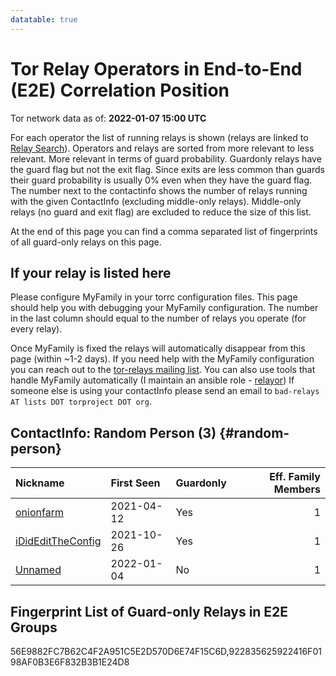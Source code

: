 ```yaml
---
datatable: true
---
```



# Tor Relay Operators in End-to-End (E2E) Correlation Position

Tor network data as of: **2022-01-07 15:00 UTC**

For each operator the list of running relays is shown (relays are linked to [Relay Search](https://metrics.torproject.org/rs.html)).
Operators and relays are sorted from more relevant to less relevant. More relevant in terms of guard probability.
Guardonly relays have the guard flag but not the exit flag.
Since exits are less common than guards their guard probability is usually 0% even when they have the guard flag.
The number next to the contactinfo shows the number of relays running with the given ContactInfo (excluding middle-only relays).
Middle-only relays (no guard and exit flag) are excluded to reduce the size of this list.

At the end of this page you can find a comma separated list of fingerprints of all guard-only relays on this page.

## If your relay is listed here
Please configure MyFamily in your torrc configuration files.
This page should help you with debugging your MyFamily configuration. The number in the last column should equal to the number of
relays you operate (for every relay).

Once MyFamily is fixed the relays will automatically disappear from this page (within ~1-2 days).
If you need help with the MyFamily configuration you can reach out to the
[tor-relays mailing list](https://lists.torproject.org/cgi-bin/mailman/listinfo/tor-relays).
You can also use tools that handle MyFamily automatically (I maintain an ansible role - 
[relayor](https://medium.com/@nusenu/deploying-tor-relays-with-ansible-6612593fa34d))
If someone else is using your contactInfo please send an email to ```bad-relays AT lists DOT torproject DOT org```.


## ContactInfo: Random Person (3) {#random-person}

| Nickname                                                                                                     | First Seen   | Guardonly   |   Eff. Family Members |
|:-------------------------------------------------------------------------------------------------------------|:-------------|:------------|----------------------:|
| [onionfarm](https://metrics.torproject.org/rs.html#details/922835625922416F0198AF0B3E6F832B3B1E24D8)         | 2021-04-12   | Yes         |                     1 |
| [iDidEditTheConfig](https://metrics.torproject.org/rs.html#details/56E9882FC7B62C4F2A951C5E2D570D6E74F15C6D) | 2021-10-26   | Yes         |                     1 |
| [Unnamed](https://metrics.torproject.org/rs.html#details/E714A55C2CD59FD24DC1C755B977FD0320632823)           | 2022-01-04   | No          |                     1 |


## Fingerprint List of Guard-only Relays in E2E Groups

56E9882FC7B62C4F2A951C5E2D570D6E74F15C6D,922835625922416F0198AF0B3E6F832B3B1E24D8
